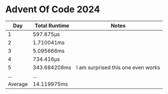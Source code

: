 # Advent Of Code 2024

| Day     | Total Runtime | Notes |
| ---     | ------------- | ----- |
| 1       | 597.875µs     | |
| 2       | 1.710041ms    | |
| 3       | 5.095666ms    | |
| 4       | 734.416µs     | |
| 5       | 343.684208ms  | I am surprised this one even works |
| ...     | ...           | |
| Average | 14.119975ms   | |
